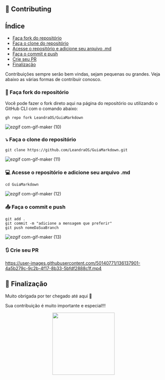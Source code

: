## :pencil: Contributing

## Índice
- [Faça fork do repositório](#arrows_counterclockwise-faça-fork-do-repositório) 
- [Faça o clone do repositório](#arrow_heading_down-faça-o-clone-do-repositório)
- [Acesse o repositório e adicione seu arquivo .md](#computer-acesse-o-repositório-e-adicione-seu-arquivo-md)
- [Faça o commit e push](#outbox_tray-faça-o-commit-e-push)
- [Crie seu PR](#arrows_clockwise-Crie-seu-PR)
- [Finalização](#pushpin-finalização)


Contribuições sempre serão bem vindas, sejam pequenas ou grandes. Veja abaixo as várias formas de contribuir conosco.

### :arrows_counterclockwise: Faça fork do repositório

Você pode fazer o fork direto aqui na página do repositório ou utilizando o GitHub CLI com o comando abaixo:

```
gh repo fork LeandraOS/GuiaMarkdown
```
![ezgif com-gif-maker (10)](https://user-images.githubusercontent.com/50140771/133878483-c0d53cae-92d8-4249-963d-f1899c2a4684.gif)

### :arrow_heading_down: Faça o clone do repositório 

```
git clone https://github.com/LeandraOS/GuiaMarkdown.git
```

![ezgif com-gif-maker (11)](https://user-images.githubusercontent.com/50140771/133878514-b7306e0d-9d54-4b06-ba74-7b8f2a1d99fd.gif)


### :computer: Acesse o repositório e adicione seu arquivo .md

```
cd GuiaMarkdown
```
![ezgif com-gif-maker (12)](https://user-images.githubusercontent.com/50140771/133878558-9e486c6b-b896-4f7a-ae31-0df93d5408d3.gif)

### :outbox_tray: Faça o commit e push

```
git add .
git commit -m "adicione a mensagem que preferir"
git push nomeDaSuaBranch
```

![ezgif com-gif-maker (13)](https://user-images.githubusercontent.com/50140771/133878578-ea1b38a6-06ef-4a15-bcea-f2bac291a18a.gif)


### :arrows_clockwise: Crie seu PR 

https://user-images.githubusercontent.com/50140771/136137901-4a5b279c-9c2b-4f17-8b33-5bfdf2888c1f.mp4

## :pushpin: Finalização

Muito obrigada por ter chegado até aqui 💙

Sua contribuição é muito importante e especial!!! 
<div align=center>
 <img width=200 src='https://media.giphy.com/media/8UH02id9Lf78yP9ZmT/giphy.gif?cid=ecf05e47xxhvjlwyb7rgxp0pdlcpxge163prqpqmdze2lsh2&rid=giphy.gif&ct=g'/>
</div>

